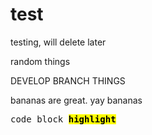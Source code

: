 # test
testing, will delete later


random things

DEVELOP BRANCH THINGS

bananas are great. yay bananas

<pre>
code block <mark><b>highlight</b></mark>
</pre>

